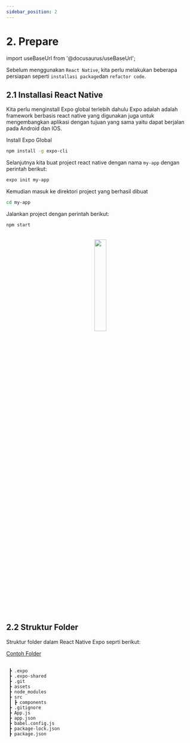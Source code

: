 ```yaml
---
sidebar_position: 2
---
```


# 2. Prepare

import useBaseUrl from '@docusaurus/useBaseUrl';

Sebelum menggunakan `React Native`, kita perlu melakukan beberapa persiapan seperti `installasi package`dan `refactor code`.

## 2.1 Installasi React Native

Kita perlu menginstall Expo global terlebih dahulu Expo adalah adalah framework berbasis react native yang digunakan juga untuk mengembangkan aplikasi dengan tujuan yang sama yaitu dapat berjalan pada Android dan IOS.

Install Expo Global

```bash
npm install -g expo-cli
```

Selanjutnya kita buat project react native dengan nama `my-app` dengan perintah berikut:

```bash
expo init my-app
```

Kemudian masuk ke direktori project yang berhasil dibuat

```bash
cd my-app
```

Jalankan project dengan perintah berikut:

```bash
npm start
```

<br />
<center>
  <img alt="" src={useBaseUrl('img/docs/rn-2.png')} width="25%"/>
</center>
<br />

## 2.2 Struktur Folder

Struktur folder dalam React Native Expo seprti berikut:

<a class="btn-example-code" href="https://github.com/demo-dumbways/ebook-code-results-stage-2-socket-io">
Contoh Folder
</a>
<br />
<br />

```text
 ┣ .expo
 ┣ .expo-shared
 ┣ .git
 ┣ assets
 ┣ node_modules
 ┣ src
 ┃ ┣ components
 ┣ .gitignore
 ┣ App.js
 ┣ app.json
 ┣ babel.config.js
 ┣ package-lock.json
 ┣ package.json
```
